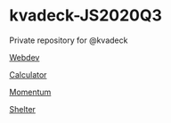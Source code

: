 # kvadeck-JS2020Q3

Private repository for @kvadeck

[Webdev](https://rolling-scopes-school.github.io/kvadeck-JS2020Q3/webdev/)

[Calculator](https://rolling-scopes-school.github.io/kvadeck-JS2020Q3/calculator/)

[Momentum](https://rolling-scopes-school.github.io/kvadeck-JS2020Q3/momentum/)

[Shelter](https://rolling-scopes-school.github.io/kvadeck-JS2020Q3/shelter/)

